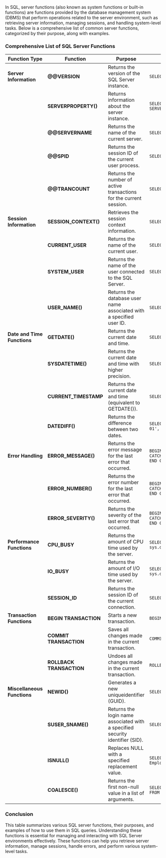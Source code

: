 In SQL, server functions (also known as system functions or built-in functions) are functions provided by the database management system (DBMS) that perform operations related to the server environment, such as retrieving server information, managing sessions, and handling system-level tasks. Below is a comprehensive list of common server functions, categorized by their purpose, along with examples.

### Comprehensive List of SQL Server Functions

| **Function Type**       | **Function**               | **Purpose**                                           | **Example**                                                                                     |
|-------------------------|----------------------------|------------------------------------------------------|-------------------------------------------------------------------------------------------------|
| **Server Information**   | **@@VERSION**              | Returns the version of the SQL Server instance.      | `SELECT @@VERSION;`                                                                             |
|                         | **SERVERPROPERTY()**       | Returns information about the server instance.       | `SELECT SERVERPROPERTY('MachineName');`                                                        |
|                         | **@@SERVERNAME**           | Returns the name of the current server.              | `SELECT @@SERVERNAME;`                                                                          |
|                         | **@@SPID**                 | Returns the session ID of the current user process.  | `SELECT @@SPID;`                                                                                |
|                         | **@@TRANCOUNT**            | Returns the number of active transactions for the current session. | `SELECT @@TRANCOUNT;`                                                                          |
| **Session Information**  | **SESSION_CONTEXT()**      | Retrieves the session context information.            | `SELECT SESSION_CONTEXT();`                                                                     |
|                         | **CURRENT_USER**           | Returns the name of the current user.                | `SELECT CURRENT_USER;`                                                                          |
|                         | **SYSTEM_USER**            | Returns the name of the user connected to the SQL Server. | `SELECT SYSTEM_USER;`                                                                          |
|                         | **USER_NAME()**            | Returns the database user name associated with a specified user ID. | `SELECT USER_NAME();`                                                                          |
| **Date and Time Functions** | **GETDATE()**             | Returns the current date and time.                   | `SELECT GETDATE();`                                                                             |
|                         | **SYSDATETIME()**          | Returns the current date and time with higher precision. | `SELECT SYSDATETIME();`                                                                        |
|                         | **CURRENT_TIMESTAMP**      | Returns the current date and time (equivalent to GETDATE()). | `SELECT CURRENT_TIMESTAMP;`                                                                    |
|                         | **DATEDIFF()**             | Returns the difference between two dates.            | `SELECT DATEDIFF(DAY, '2023-01-01', GETDATE());`                                             |
| **Error Handling**       | **ERROR_MESSAGE()**        | Returns the error message for the last error that occurred. | `BEGIN TRY ... END TRY; BEGIN CATCH SELECT ERROR_MESSAGE(); END CATCH;`                      |
|                         | **ERROR_NUMBER()**         | Returns the error number for the last error that occurred. | `BEGIN TRY ... END TRY; BEGIN CATCH SELECT ERROR_NUMBER(); END CATCH;`                       |
|                         | **ERROR_SEVERITY()**       | Returns the severity of the last error that occurred. | `BEGIN TRY ... END TRY; BEGIN CATCH SELECT ERROR_SEVERITY(); END CATCH;`                     |
| **Performance Functions** | **CPU_BUSY**               | Returns the amount of CPU time used by the server.   | `SELECT CPU_BUSY FROM sys.dm_os_schedulers;`                                                  |
|                         | **IO_BUSY**                | Returns the amount of I/O time used by the server.    | `SELECT IO_BUSY FROM sys.dm_os_schedulers;`                                                   |
|                         | **SESSION_ID**             | Returns the session ID of the current connection.     | `SELECT SESSION_ID();`                                                                          |
| **Transaction Functions** | **BEGIN TRANSACTION**      | Starts a new transaction.                             | `BEGIN TRANSACTION;`                                                                            |
|                         | **COMMIT TRANSACTION**     | Saves all changes made in the current transaction.    | `COMMIT TRANSACTION;`                                                                           |
|                         | **ROLLBACK TRANSACTION**   | Undoes all changes made in the current transaction.   | `ROLLBACK TRANSACTION;`                                                                         |
| **Miscellaneous Functions** | **NEWID()**               | Generates a new uniqueidentifier (GUID).             | `SELECT NEWID();`                                                                                |
|                         | **SUSER_SNAME()**          | Returns the login name associated with a specified security identifier (SID). | `SELECT SUSER_SNAME();`                                                                        |
|                         | **ISNULL()**               | Replaces NULL with a specified replacement value.     | `SELECT ISNULL(Salary, 0) FROM Employees;`                                                    |
|                         | **COALESCE()**             | Returns the first non-null value in a list of arguments. | `SELECT COALESCE(Salary, 0) FROM Employees;`                                                  |

### Conclusion

This table summarizes various SQL server functions, their purposes, and examples of how to use them in SQL queries. Understanding these functions is essential for managing and interacting with SQL Server environments effectively. These functions can help you retrieve server information, manage sessions, handle errors, and perform various system-level tasks.